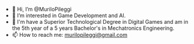 - 👋 Hi, I’m @MuriloPileggi
- 👀 I’m interested in Game Development and AI.
- 🌱 I'm have a Superior Technological Degree in Digital Games and am in the 5th year of a 5 years Bachelor's in Mechatronics Engineering.
- 📫 How to reach me: murilopileggi@gmail.com

<!---
MuzaoDaMassa/MuzaoDaMassa is a ✨ special ✨ repository because its `README.md` (this file) appears on your GitHub profile.
You can click the Preview link to take a look at your changes.
--->
